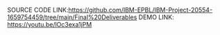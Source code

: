 SOURCE CODE LINK:https://github.com/IBM-EPBL/IBM-Project-20554-1659754459/tree/main/Final%20Deliverables
DEMO LINK: https://youtu.be/lOc3exa1jPM
